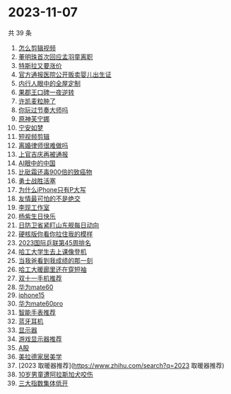 # 2023-11-07

共 39 条

<!-- BEGIN -->
<!-- 最后更新时间 Tue Nov 07 2023 21:07:35 GMT+0800 (China Standard Time) -->

1. [怎么剪辑视频](https://www.zhihu.com/search?q=怎么剪辑视频)
1. [董明珠首次回应孟羽童离职](https://www.zhihu.com/search?q=董明珠首次回应孟羽童离职)
1. [特斯拉又要涨价](https://www.zhihu.com/search?q=特斯拉又要涨价)
1. [官方通报医院公开贩卖婴儿出生证](https://www.zhihu.com/search?q=官方通报医院公开贩卖婴儿出生证)
1. [内行人眼中的全屋定制](https://www.zhihu.com/search?q=内行人眼中的全屋定制)
1. [果郡王口碑一夜逆转](https://www.zhihu.com/search?q=果郡王口碑一夜逆转)
1. [许凯麦粒肿了](https://www.zhihu.com/search?q=许凯麦粒肿了)
1. [你玩过节奏大师吗](https://www.zhihu.com/search?q=你玩过节奏大师吗)
1. [原神芙宁娜](https://www.zhihu.com/search?q=原神芙宁娜)
1. [宁安如梦](https://www.zhihu.com/search?q=宁安如梦)
1. [短视频剪辑](https://www.zhihu.com/search?q=短视频剪辑)
1. [离婚律师很难做吗](https://www.zhihu.com/search?q=离婚律师很难做吗)
1. [上官吉庆再被通报](https://www.zhihu.com/search?q=上官吉庆再被通报)
1. [AI眼中的中国](https://www.zhihu.com/search?q=AI眼中的中国)
1. [比砒霜还毒900倍的致癌物](https://www.zhihu.com/search?q=比砒霜还毒900倍的致癌物)
1. [勇士战胜活塞](https://www.zhihu.com/search?q=勇士战胜活塞)
1. [为什么iPhone只有P大写](https://www.zhihu.com/search?q=为什么iPhone只有P大写)
1. [友情最可怕的不是绝交](https://www.zhihu.com/search?q=友情最可怕的不是绝交)
1. [李现工作室](https://www.zhihu.com/search?q=李现工作室)
1. [杨紫生日快乐](https://www.zhihu.com/search?q=杨紫生日快乐)
1. [日防卫省紧盯山东舰每日动向](https://www.zhihu.com/search?q=日防卫省紧盯山东舰每日动向)
1. [硬核版你看你拉住我的模样](https://www.zhihu.com/search?q=硬核版你看你拉住我的模样)
1. [2023国际乒联第45周排名](https://www.zhihu.com/search?q=2023国际乒联第45周排名)
1. [哈工大学生去上课像登机](https://www.zhihu.com/search?q=哈工大学生去上课像登机)
1. [当我爸看到我成绩的那一刻](https://www.zhihu.com/search?q=当我爸看到我成绩的那一刻)
1. [哈工大暖廊里还在穿短袖](https://www.zhihu.com/search?q=哈工大暖廊里还在穿短袖)
1. [双十一手机推荐](https://www.zhihu.com/search?q=双十一手机推荐)
1. [华为mate60](https://www.zhihu.com/search?q=华为mate60)
1. [iphone15](https://www.zhihu.com/search?q=iphone15)
1. [华为mate60pro](https://www.zhihu.com/search?q=华为mate60pro)
1. [智能手表推荐](https://www.zhihu.com/search?q=智能手表推荐)
1. [蓝牙耳机](https://www.zhihu.com/search?q=蓝牙耳机)
1. [显示器](https://www.zhihu.com/search?q=显示器)
1. [游戏显示器推荐](https://www.zhihu.com/search?q=游戏显示器推荐)
1. [A股](https://www.zhihu.com/search?q=A股)
1. [美拉德家居美学](https://www.zhihu.com/search?q=美拉德家居美学)
1. [2023 取暖器推荐](https://www.zhihu.com/search?q=2023 取暖器推荐)
1. [10岁男童遭阿拉斯加犬咬伤](https://www.zhihu.com/search?q=10岁男童遭阿拉斯加犬咬伤)
1. [三大指数集体低开](https://www.zhihu.com/search?q=三大指数集体低开)

<!-- END -->
